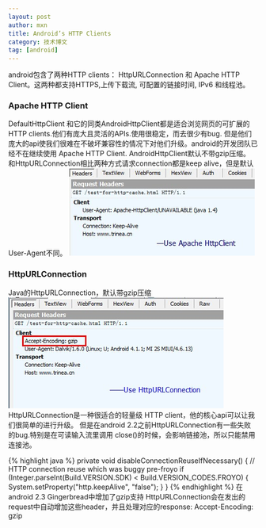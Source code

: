 ```yaml
---
layout: post
author: mxn
title: Android’s HTTP Clients
category: 技术博文
tag: [android]
---
```


android包含了两种HTTP clients： HttpURLConnection 和 Apache HTTP Client。这两种都支持HTTPS,上传下载流, 可配置的链接时间, IPv6 和线程池。

### Apache HTTP Client

DefaultHttpClient 和它的同类AndroidHttpClient都是适合浏览网页的可扩展的HTTP clients.他们有庞大且灵活的APIs.使用很稳定，而去很少有bug.
但是他们庞大的api使我们很难在不破坏兼容性的情况下对他们升级。android的开发团队已经不在继续使用 Apache HTTP Client.
AndroidHttpClient默认不带gzip压缩。
和HttpURLConnection相比两种方式请求connection都是keep alive，但是默认User-Agent不同。
![](https://raw.githubusercontent.com/mxn21/mxn21.github.io/master/public/img/img4.jpg)

### HttpURLConnection
Java的HttpURLConnection，默认带gzip压缩
![](https://raw.githubusercontent.com/mxn21/mxn21.github.io/master/public/img/img3.jpg)
HttpURLConnection是一种很适合的轻量级 HTTP client，他的核心api可以让我们很简单的进行升级。
但是在android 2.2之前HttpURLConnection有一些失败的bug.特别是在可读输入流里调用 close()的时候，会影响链接池，所以只能禁用连接池。

{% highlight java %}
private void disableConnectionReuseIfNecessary() {
    // HTTP connection reuse which was buggy pre-froyo
    if (Integer.parseInt(Build.VERSION.SDK) < Build.VERSION_CODES.FROYO) {
        System.setProperty("http.keepAlive", "false");
    }
}
{% endhighlight  %}
在android 2.3 Gingerbread中增加了gzip支持 HttpURLConnection会在发出的request中自动增加这些header，并且处理对应的response:
Accept-Encoding: gzip


